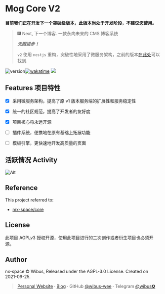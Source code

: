 # Mog Core V2

**目前我们正在开发下一个突破级版本，此版本尚处于开发阶段，不建议您使用。**

> 🎆 Next, 下一个博客. 一款永向未来的 CMS 博客系统
> 
> **_无限进步！_**
>
> `v2` 使用 `nestjs` 重构，突破性地采用了微服务架构，之前的版本[在此处](https://github.com/nx-space/core/branches)可以找到.


<img src="https://img.shields.io/github/package-json/v/nx-space/core?style=flat-square" referrerpolicy="no-referrer" alt="version"><a href="https://wakatime.com/badge/github/nx-space/core"><img src="https://wakatime.com/badge/github/nx-space/core.svg?style=flat-square" alt="wakatime"></a>
<a href="https://github.com/nx-space/core/actions/workflows/build.yml"><img src="https://github.com/nx-space/core/actions/workflows/build.yml/badge.svg?style=flat-square"></a>

## Features 项目特性

- [X] 采用微服务架构，提高了原 v1 版本服务端的扩展性和服务稳定性
- [X] 统一的社区规范，提高了开发者的友好度
- [X] 项目核心将永远开源
- [ ] 插件系统，便携地在原有基础上拓展功能
- [ ] 模板引擎，更快速地开发高质量的页面


## 活跃情况 Activity

![Alt](https://repobeats.axiom.co/api/embed/c41f4aa5c6264c1db4ddd6c2120c0fca64dabcea.svg "Repobeats analytics image")


## Reference

This project referred to: 

- [mx-space/core](https://github.com/mx-space/core)

## License

此项目 AGPLv3 授权开源，使用此项目进行的二次创作或者衍生项目也必须开源。

## Author

nx-space © Wibus, Released under the AGPL-3.0 License. Created on 2021-09-25.

> [Personal Website](http://iucky.cn/) · [Blog](https://blog.iucky.cn/) · GitHub [@wibus-wee](https://github.com/wibus-wee/) · Telegram [@wibus✪](https://t.me/wibus_wee)

